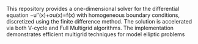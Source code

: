 This repository provides a one-dimensional solver for the differential equation −u′′(x)+σu(x)=f(x) with homogeneous boundary conditions, discretized using the finite difference method. The solution is accelerated via both V-cycle and Full Multigrid algorithms. The implementation demonstrates efficient multigrid techniques for model elliptic problems


